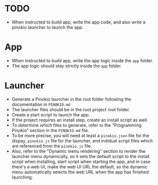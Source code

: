 # TODO
- When instructed to build app, write the app code, and also write a pinokio launcher to launch the app.

# App
- When instructed to build app, write the app logic inside the `app` folder.
- The app logic should stay strictly inside the `app` folder.

# Launcher
- Generate a Pinokio launcher in the root folder following the documentation in `PINOKIO.md`
- The launcher files should be in the root project root folder.
- Create a start script to launch the app.
- If the project requires an install step, create an install script as well.
- To determine which files to generate, refer to the "Programming Pinokio" section in the `PINOKIO.md` file.
- To be more precise, you will need at least a `pinokio.json` file for the dispay, `pinokio.js` file for the launcher, and indidual script files which are referenced from the `pinokio.js` file.
- Also, refer to the "Dynamic menu rendering" section to render the launcher menu dynamically, so it sets the default script to the install script when installing, start script when starting the app, and in case there's a web UI, make the web UI URL the default, so the dynamic menu automatically selects the web URL when the app has finished launching.
